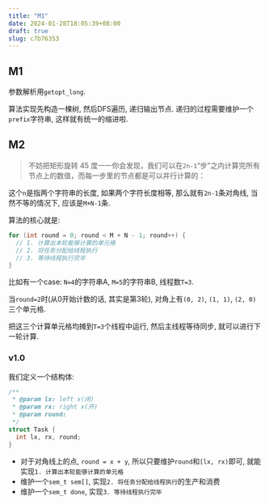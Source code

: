 ```yaml
---
title: "M1"
date: 2024-01-28T18:05:39+08:00
draft: true
slug: c7b76353
---
```


## M1
参数解析用`getopt_long`.

算法实现先构造一棵树, 然后DFS遍历, 递归输出节点. 递归的过程需要维护一个`prefix`字符串, 这样就有统一的缩进啦.

## M2
> 不妨把矩形旋转 45 度一一你会发现，我们可以在`2n-1`“步”之内计算完所有节点上的数值，而每一步里的节点都是可以并行计算的：

这个`n`是指两个字符串的长度, 如果两个字符长度相等, 那么就有`2n-1`条对角线, 当然不等的情况下, 应该是`M+N-1`条. 

算法的核心就是:
```c
for (int round = 0; round < M + N - 1; round++) {
  // 1. 计算出本轮能够计算的单元格
  // 2. 将任务分配给线程执行
  // 3. 等待线程执行完毕
}
```
比如有一个case: `N=4`的字符串A, `M=5`的字符串B, 线程数`T=3`.

当`round=2`时(从0开始计数的话, 其实是第3轮), 对角上有`(0, 2)`, `(1, 1)`, `(2, 0)`三个单元格.

把这三个计算单元格均摊到`T=3`个线程中运行, 然后主线程等待同步, 就可以进行下一轮计算.

### v1.0
我们定义一个结构体:
```c
/**
 * @param lx: left x(闭)
 * @param rx: right x(开)
 * @param round: 
 */
struct Task {
  int lx, rx, round;
}
```
* 对于对角线上的点, `round = x + y`, 所以只要维护`round`和`[lx, rx)`即可, 就能实现`1. 计算出本轮能够计算的单元格`
* 维护一个`sem_t sem[]`, 实现`2. 将任务分配给线程执行`的生产和消费
* 维护一个`sem_t done`, 实现`3. 等待线程执行完毕`
